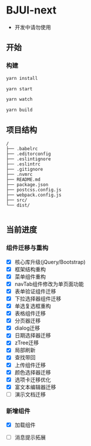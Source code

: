 # BJUI-next

- 开发中请勿使用


## 开始

### 构建

```sh
yarn install
```

```sh
yarn start
```
```sh
yarn watch
```

```sh
yarn build
```

## 项目结构

```
/
├── .babelrc
├── .editorconfig
├── .eslintignore
├── .eslintrc
├── .gitignore
├── .nvmrc
├── README.md
├── package.json
├── postcss.config.js
├── webpack.config.js
├── src/
└── dist/
  
```

## 当前进度

### 组件迁移与重构

- [x] 核心库升级(jQuery/Bootstrap)
- [x] 框架结构重构
- [x] 菜单组件重构
- [x] navTab组件修改为单页面功能
- [x] 表单验证组件迁移
- [x] 下拉选择器组件迁移
- [x] 单选复选框重构
- [x] 表格组件迁移
- [x] 分页器迁移
- [x] dialog迁移
- [x] 日期选择器迁移
- [x] zTree迁移
- [x] 局部刷新
- [x] 查找带回
- [x] 上传组件迁移
- [x] 颜色选择器迁移
- [x] 选项卡迁移优化
- [x] 富文本编辑器迁移
- [ ] 演示文档迁移

### 新增组件

- [x] 加载组件
- [ ] 消息提示拓展

